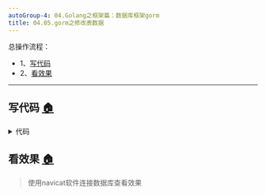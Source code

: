 ```yaml
---
autoGroup-4: 04.Golang之框架篇：数据库框架gorm
title: 04.05.gorm之修改表数据
---
```


总操作流程：
- 1、[写代码](#go-01)
- 2、[看效果](#go-02)

***

## 写代码 <a name="go-01" href="#" >:house:</a>

<details>
<summary>代码</summary>

```go
package main

import (
    "time"
    "github.com/jinzhu/gorm"
    _ "github.com/jinzhu/gorm/dialects/mysql"
    "log"
    "fmt"
)

type Test struct {
  gorm.Model
  Name string
	Age int
	Birthday time.Time
}


func main() {
  //连接数据库
  db, err := gorm.Open("mysql", "gorm:123456@tcp(192.168.117.130:3306)/gorm?charset=utf8&parseTime=True&loc=Local")
  if err != nil {
    log.Fatalf("连接数据库失败: %v",err)
    return 
  }
  defer db.Close()

  // 开始事务
  tx := db.Begin()
  
  //更新一条数据
  var test Test
  errU := tx.Model(&test).Where("Name =?", "小猪").Update("Name", "小明").Error
  if errU != nil {
    tx.Rollback()
    log.Fatalf("更新数据失败: %v",errU)
    return
  }
  tx.Commit()
  fmt.Println("更新数据成功")
  fmt.Println(test.Name)
}
```

</details>

## 看效果 <a name="go-02" href="#" >:house:</a>

> 使用navicat软件连接数据库查看效果

